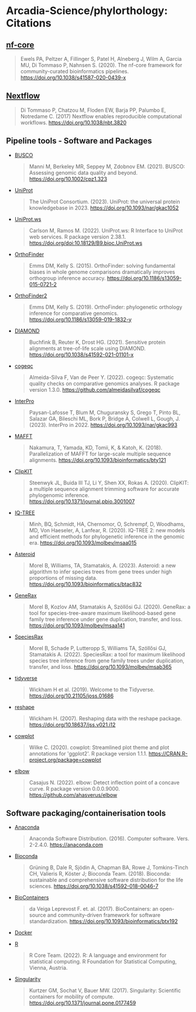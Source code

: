 # Arcadia-Science/phylorthology: Citations

## [nf-core](https://doi.org/10.1038/s41587-020-0439-x)

> Ewels PA, Peltzer A, Fillinger S, Patel H, Alneberg J, Wilm A, Garcia MU, Di Tommaso P, Nahnsen S. (2020). The nf-core framework for community-curated bioinformatics pipelines. https://doi.org/10.1038/s41587-020-0439-x

## [Nextflow](https://doi.org/10.1038/nbt.3820)

> Di Tommaso P, Chatzou M, Floden EW, Barja PP, Palumbo E, Notredame C. (2017) Nextflow enables reproducible computational workflows. https://doi.org/10.1038/nbt.3820

## Pipeline tools - Software and Packages

- [BUSCO](https://doi.org/10.1002/cpz1.323)
  > Manni M, Berkeley MR, Seppey M, Zdobnov EM. (2021). BUSCO: Assessing genomic data quality and beyond. https://doi.org/10.1002/cpz1.323

- [UniProt](https://doi.org/10.1093/nar/gkac1052)
  > The UniProt Consortium. (2023). UniProt: the universal protein knowledgebase in 2023. https://doi.org/10.1093/nar/gkac1052

- [UniProt.ws](https://doi.org/doi:10.18129/B9.bioc.UniProt.ws)
  > Carlson M, Ramos M. (2022). UniProt.ws: R Interface to UniProt web services. R package version 2.38.1. https://doi.org/doi:10.18129/B9.bioc.UniProt.ws

- [OrthoFinder](https://doi.org/10.1186/s13059-015-0721-2)
  > Emms DM, Kelly S. (2015). OrthoFinder: solving fundamental biases in whole genome comparisons dramatically improves orthogroup inference accuracy. https://doi.org/10.1186/s13059-015-0721-2

- [OrthoFinder2](https://doi.org/10.1186/s13059-019-1832-y)
  > Emms DM, Kelly S. (2019). OrthoFinder: phylogenetic orthology inference for comparative genomics. https://doi.org/10.1186/s13059-019-1832-y

- [DIAMOND](https://doi.org/10.1038/s41592-021-01101-x)
  > Buchfink B, Reuter K, Drost HG. (2021). Sensitive protein alignments at tree-of-life scale using DIAMOND. https://doi.org/10.1038/s41592-021-01101-x

- [cogeqc](https://github.com/almeidasilvaf/cogeqc)
  > Almeida-Silva F, Van de Peer Y. (2022). cogeqc: Systematic quality checks on comparative genomics analyses. R package version 1.3.0. https://github.com/almeidasilvaf/cogeqc

- [InterPro](https://doi.org/10.1093/nar/gkac993)
  > Paysan-Lafosse T, Blum M, Chuguransky S, Grego T, Pinto BL, Salazar GA, Bileschi ML, Bork P, Bridge A, Colwell L, Gough, J. (2023). InterPro in 2022. https://doi.org/10.1093/nar/gkac993

- [MAFFT](https://doi.org/10.1093/bioinformatics/bty121)
  > Nakamura, T, Yamada, KD, Tomii, K, & Katoh, K. (2018). Parallelization of MAFFT for large-scale multiple sequence alignments. https://doi.org/10.1093/bioinformatics/bty121

- [ClipKIT](https://doi.org/10.1371/journal.pbio.3001007)
  > Steenwyk JL, Buida III TJ, Li Y, Shen XX, Rokas A. (2020). ClipKIT: a multiple sequence alignment trimming software for accurate phylogenomic inference. https://doi.org/10.1371/journal.pbio.3001007

- [IQ-TREE](https://doi.org/10.1093/molbev/msaa015)
  > Minh, BQ, Schmidt, HA, Chernomor, O, Schrempf, D, Woodhams, MD, Von Haeseler, A, Lanfear, R. (2020). IQ-TREE 2: new models and efficient methods for phylogenetic inference in the genomic era. https://doi.org/10.1093/molbev/msaa015

- [Asteroid](https://doi.org/10.1093/bioinformatics/btac832)
  > Morel B, Williams, TA, Stamatakis, A. (2023). Asteroid: a new algorithm to infer species trees from gene trees under high proportions of missing data. https://doi.org/10.1093/bioinformatics/btac832

- [GeneRax](https://doi.org/10.1093/molbev/msaa141)
  > Morel B, Kozlov AM, Stamatakis A, Szöllősi GJ. (2020). GeneRax: a tool for species-tree-aware maximum likelihood-based gene family tree inference under gene duplication, transfer, and loss. https://doi.org/10.1093/molbev/msaa141

- [SpeciesRax](https://doi.org/10.1093/molbev/msab365)
  > Morel B, Schade P, Lutteropp S, Williams TA, Szöllősi GJ, Stamatakis A. (2022). SpeciesRax: a tool for maximum likelihood species tree inference from gene family trees under duplication, transfer, and loss. https://doi.org/10.1093/molbev/msab365

- [tidyverse](https://doi.org/10.21105/joss.01686)
  > Wickham H et al. (2019). Welcome to the Tidyverse. https://doi.org/10.21105/joss.01686

- [reshape](https://doi.org/10.18637/jss.v021.i12)
  > Wickham H. (2007). Reshaping data with the reshape package. https://doi.org/10.18637/jss.v021.i12

- [cowplot](https://CRAN.R-project.org/package=cowplot)
  > Wilke C. (2020). cowplot: Streamlined plot theme and plot annotations for 'ggplot2'. R package version 1.1.1. https://CRAN.R-project.org/package=cowplot

- [elbow](https://github.com/ahasverus/elbow)
  > Casajus N. (2022). elbow: Detect inflection point of a concave curve. R package version 0.0.0.9000. https://github.com/ahasverus/elbow

## Software packaging/containerisation tools

- [Anaconda](https://anaconda.com)

  > Anaconda Software Distribution. (2016). Computer software. Vers. 2-2.4.0. https://anaconda.com

- [Bioconda](https://doi.org/10.1038/s41592-018-0046-7)

  > Grüning B, Dale R, Sjödin A, Chapman BA, Rowe J, Tomkins-Tinch CH, Valieris R, Köster J; Bioconda Team. (2018). Bioconda: sustainable and comprehensive software distribution for the life sciences. https://doi.org/10.1038/s41592-018-0046-7

- [BioContainers](https://doi.org/10.1093/bioinformatics/btx192)

  > da Veiga Leprevost F. et. al. (2017). BioContainers: an open-source and community-driven framework for software standardization. https://doi.org/10.1093/bioinformatics/btx192

- [Docker](https://dl.acm.org/doi/10.5555/2600239.2600241)


- [R](https://www.R-project.org/)

  > R Core Team. (2022). R: A language and environment for statistical computing. R Foundation for Statistical Computing, Vienna, Austria.

- [Singularity](https://doi.org/10.1371/journal.pone.0177459)

  > Kurtzer GM, Sochat V, Bauer MW. (2017). Singularity: Scientific containers for mobility of compute. https://doi.org/10.1371/journal.pone.0177459

